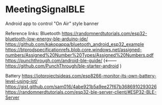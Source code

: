 # MeetingSignalBLE
Android app to control "On Air" style banner

Reference links:
Bluetooth
https://randomnerdtutorials.com/esp32-bluetooth-low-energy-ble-arduino-ide/
https://github.com/kakopappa/bluetooth_android_esp32_example
https://btprodspecificationrefs.blob.core.windows.net/assigned-numbers/Assigned%20Number%20Types/Assigned%20Numbers.pdf
https://punchthrough.com/android-ble-guide/ (<--- https://github.com/PunchThrough/ble-starter-android )

Battery
https://iotprojectsideas.com/esp8266-monitor-its-own-battery-level-using-iot/
https://gist.github.com/sam016/4abe921b5a9ee27f67b3686910293026
https://randomnerdtutorials.com/esp32-ble-server-client/#ESP32-BLE-Server
